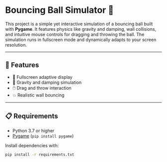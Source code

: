 # Bouncing Ball Simulator 🎈

This project is a simple yet interactive simulation of a bouncing ball built with **Pygame**. It features physics like gravity and damping, wall collisions, and intuitive mouse controls for dragging and throwing the ball. The simulation runs in fullscreen mode and dynamically adapts to your screen resolution.

---

## 🚀 Features

- 🔄 Fullscreen adaptive display
- 🧲 Gravity and damping simulation
- 🖱️ Drag and throw interaction
- 💥 Realistic wall bouncing

---

## 📋 Requirements

- Python 3.7 or higher  
- [Pygame](https://www.pygame.org/) (`pip install pygame`)

Install dependencies with:

```bash
pip install -r requirements.txt
